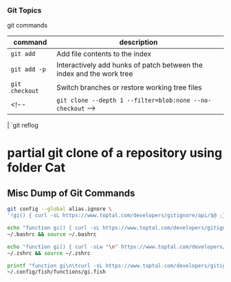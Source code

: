 ### Git Topics

git commands

| command        | description                                                          |
| -------------- | -------------------------------------------------------------------- |
| `git add`      | Add file contents to the index                                       |
| `git add -p`   | Interactively add hunks of patch between the index and the work tree |
| `git checkout` | Switch branches or restore working tree files                        |
| <!--           | `git clone --depth 1 --filter=blob:none --no-checkout`  -->          |

| `git reflog 
# partial git clone of a repository using folder Cat


## Misc Dump of Git Commands

```sh
git config --global alias.ignore \
'!gi() { curl -sL https://www.toptal.com/developers/gitignore/api/$@ ;}; gi'
```

```sh
echo "function gi() { curl -sL https://www.toptal.com/developers/gitignore/api/\$@ ;}" >> \
~/.bashrc && source ~/.bashrc

echo "function gi() { curl -sLw "\n" https://www.toptal.com/developers/gitignore/api/\$@ ;}" >> \
~/.zshrc && source ~/.zshrc

printf "function gi\n\tcurl -sL https://www.toptal.com/developers/gitignore/api/\$argv\nend\n" > \
~/.config/fish/functions/gi.fish
```